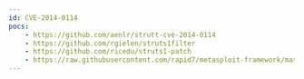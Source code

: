 ```yaml
---
id: CVE-2014-0114
pocs:
    - https://github.com/aenlr/strutt-cve-2014-0114
    - https://github.com/rgielen/struts1filter
    - https://github.com/ricedu/struts1-patch
    - https://raw.githubusercontent.com/rapid7/metasploit-framework/master/modules/exploits/multi/http/struts_code_exec_classloader.rb
---
```

